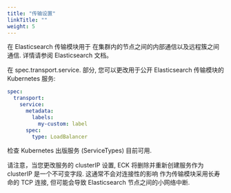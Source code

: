 ```yaml
---
title: "传输设置"
linkTitle: ""
weight: 5
---
```


在 Elasticsearch 传输模块用于 在集群内的节点之间的内部通信以及远程簇之间通信.
详情请参阅 Elasticsearch 文档。

在 spec.transport.service. 部分, 您可以更改用于公开 Elasticsearch 传输模块的 Kubernetes 服务:

```yaml
spec:
  transport:
    service:
      metadata:
        labels:
          my-custom: label
      spec:
        type: LoadBalancer
```

检查 Kubernetes 出版服务 (ServiceTypes) 目前可用.

请注意，当您更改服务的 clusterIP 设置, ECK 将删除并重新创建服务作为 clusterIP 是一个不可变字段.
这通常不会对连接性的影响 作为传输模块采用长寿命的 TCP 连接, 但可能会导致 Elasticsearch 节点之间的小网络中断.
